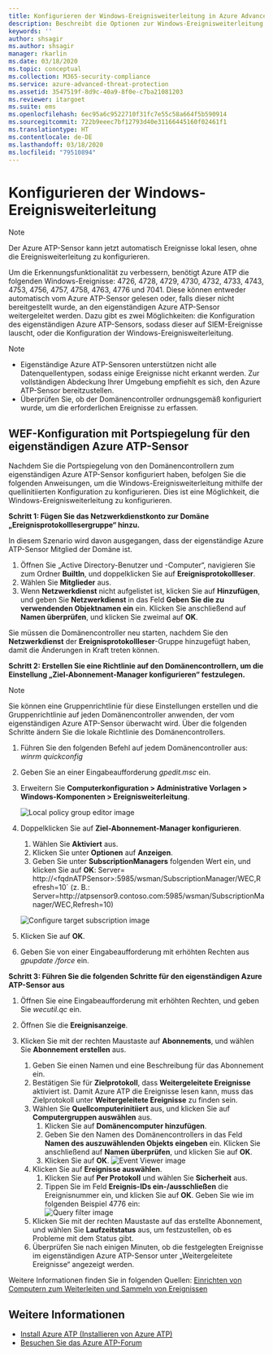 ```yaml
---
title: Konfigurieren der Windows-Ereignisweiterleitung in Azure Advanced Threat Protection
description: Beschreibt die Optionen zur Windows-Ereignisweiterleitung mit Azure ATP
keywords: ''
author: shsagir
ms.author: shsagir
manager: rkarlin
ms.date: 03/18/2020
ms.topic: conceptual
ms.collection: M365-security-compliance
ms.service: azure-advanced-threat-protection
ms.assetid: 3547519f-8d9c-40a9-8f0e-c7ba21081203
ms.reviewer: itargoet
ms.suite: ems
ms.openlocfilehash: 6ec95a6c9522710f31fc7e55c58a664f5b590914
ms.sourcegitcommit: 722b9eeec7bf12793d40e31166445160f02461f1
ms.translationtype: HT
ms.contentlocale: de-DE
ms.lasthandoff: 03/18/2020
ms.locfileid: "79510894"
---
```

# <a name="configuring-windows-event-forwarding"></a>Konfigurieren der Windows-Ereignisweiterleitung

> [!NOTE]
> Der Azure ATP-Sensor kann jetzt automatisch Ereignisse lokal lesen, ohne die Ereignisweiterleitung zu konfigurieren.

Um die Erkennungsfunktionalität zu verbessern, benötigt Azure ATP die folgenden Windows-Ereignisse: 4726, 4728, 4729, 4730, 4732, 4733, 4743, 4753, 4756, 4757, 4758, 4763, 4776 und 7041. Diese können entweder automatisch vom Azure ATP-Sensor gelesen oder, falls dieser nicht bereitgestellt wurde, an den eigenständigen Azure ATP-Sensor weitergeleitet werden. Dazu gibt es zwei Möglichkeiten: die Konfiguration des eigenständigen Azure ATP-Sensors, sodass dieser auf SIEM-Ereignisse lauscht, oder die Konfiguration der Windows-Ereignisweiterleitung.

> [!NOTE]
>
> - Eigenständige Azure ATP-Sensoren unterstützen nicht alle Datenquellentypen, sodass einige Ereignisse nicht erkannt werden. Zur vollständigen Abdeckung Ihrer Umgebung empfiehlt es sich, den Azure ATP-Sensor bereitzustellen.
> - Überprüfen Sie, ob der Domänencontroller ordnungsgemäß konfiguriert wurde, um die erforderlichen Ereignisse zu erfassen.

## <a name="wef-configuration-for-azure-atp-standalone-sensors-with-port-mirroring"></a>WEF-Konfiguration mit Portspiegelung für den eigenständigen Azure ATP-Sensor

Nachdem Sie die Portspiegelung von den Domänencontrollern zum eigenständigen Azure ATP-Sensor konfiguriert haben, befolgen Sie die folgenden Anweisungen, um die Windows-Ereignisweiterleitung mithilfe der quellinitiierten Konfiguration zu konfigurieren. Dies ist eine Möglichkeit, die Windows-Ereignisweiterleitung zu konfigurieren.

**Schritt 1: Fügen Sie das Netzwerkdienstkonto zur Domäne „Ereignisprotokolllesergruppe“ hinzu.**

In diesem Szenario wird davon ausgegangen, dass der eigenständige Azure ATP-Sensor Mitglied der Domäne ist.

1. Öffnen Sie „Active Directory-Benutzer und -Computer“, navigieren Sie zum Ordner **BuiltIn**, und doppelklicken Sie auf **Ereignisprotokollleser**.
1. Wählen Sie **Mitglieder** aus.
1. Wenn **Netzwerkdienst** nicht aufgelistet ist, klicken Sie auf **Hinzufügen**, und geben Sie **Netzwerkdienst** in das Feld **Geben Sie die zu verwendenden Objektnamen ein** ein. Klicken Sie anschließend auf **Namen überprüfen**, und klicken Sie zweimal auf **OK**.

Sie müssen die Domänencontroller neu starten, nachdem Sie den **Netzwerkdienst** der **Ereignisprotokollleser**-Gruppe hinzugefügt haben, damit die Änderungen in Kraft treten können.

**Schritt 2: Erstellen Sie eine Richtlinie auf den Domänencontrollern, um die Einstellung „Ziel-Abonnement-Manager konfigurieren“ festzulegen.**

> [!Note]
> Sie können eine Gruppenrichtlinie für diese Einstellungen erstellen und die Gruppenrichtlinie auf jeden Domänencontroller anwenden, der vom eigenständigen Azure ATP-Sensor überwacht wird. Über die folgenden Schritte ändern Sie die lokale Richtlinie des Domänencontrollers.

1. Führen Sie den folgenden Befehl auf jedem Domänencontroller aus: *winrm quickconfig*
1. Geben Sie an einer Eingabeaufforderung *gpedit.msc* ein.
1. Erweitern Sie **Computerkonfiguration > Administrative Vorlagen > Windows-Komponenten > Ereignisweiterleitung**.

   ![Local policy group editor image](media/wef%201%20local%20group%20policy%20editor.png)

1. Doppelklicken Sie auf **Ziel-Abonnement-Manager konfigurieren**.

    1. Wählen Sie **Aktiviert** aus.
    1. Klicken Sie unter **Optionen** auf **Anzeigen**.
    1. Geben Sie unter **SubscriptionManagers** folgenden Wert ein, und klicken Sie auf **OK**:  Server= http\://\<fqdnATPSensor>:5985/wsman/SubscriptionManager/WEC,Refresh=10` (z. B.: Server=http\://atpsensor9.contoso.com:5985/wsman/SubscriptionManager/WEC,Refresh=10)

    ![Configure target subscription image](media/wef%202%20config%20target%20sub%20manager.png)

1. Klicken Sie auf **OK**.
1. Geben Sie von einer Eingabeaufforderung mit erhöhten Rechten aus *gpupdate /force* ein.

**Schritt 3: Führen Sie die folgenden Schritte für den eigenständigen Azure ATP-Sensor aus**

1. Öffnen Sie eine Eingabeaufforderung mit erhöhten Rechten, und geben Sie *wecutil.qc* ein.
1. Öffnen Sie die **Ereignisanzeige**.
1. Klicken Sie mit der rechten Maustaste auf **Abonnements**, und wählen Sie **Abonnement erstellen** aus.

    1. Geben Sie einen Namen und eine Beschreibung für das Abonnement ein.
    1. Bestätigen Sie für **Zielprotokoll**, dass **Weitergeleitete Ereignisse** aktiviert ist. Damit Azure ATP die Ereignisse lesen kann, muss das Zielprotokoll unter **Weitergeleitete Ereignisse** zu finden sein.
    1. Wählen Sie **Quellcomputerinitiiert** aus, und klicken Sie auf **Computergruppen auswählen** aus.
        1. Klicken Sie auf **Domänencomputer hinzufügen**.
        1. Geben Sie den Namen des Domänencontrollers in das Feld **Namen des auszuwählenden Objekts eingeben** ein. Klicken Sie anschließend auf **Namen überprüfen**, und klicken Sie auf **OK**.
        1. Klicken Sie auf **OK**.
        ![Event Viewer image](media/wef3%20event%20viewer.png)
    1. Klicken Sie auf **Ereignisse auswählen**.
        1. Klicken Sie auf **Per Protokoll** und wählen Sie **Sicherheit** aus.
        1. Tippen Sie im Feld **Ereignis-IDs ein-/ausschließen** die Ereignisnummer ein, und klicken Sie auf **OK**. Geben Sie wie im folgenden Beispiel 4776 ein:<br/>
        ![Query filter image](media/wef-4-query-filter.png)
    1. Klicken Sie mit der rechten Maustaste auf das erstellte Abonnement, und wählen Sie **Laufzeitstatus** aus, um festzustellen, ob es Probleme mit dem Status gibt.
    1. Überprüfen Sie nach einigen Minuten, ob die festgelegten Ereignisse im eigenständigen Azure ATP-Sensor unter „Weitergeleitete Ereignisse“ angezeigt werden.

Weitere Informationen finden Sie in folgenden Quellen: [Einrichten von Computern zum Weiterleiten und Sammeln von Ereignissen](https://technet.microsoft.com/library/cc748890)

## <a name="see-also"></a>Weitere Informationen

- [Install Azure ATP (Installieren von Azure ATP)](install-atp-step1.md)
- [Besuchen Sie das Azure ATP-Forum](https://aka.ms/azureatpcommunity)
